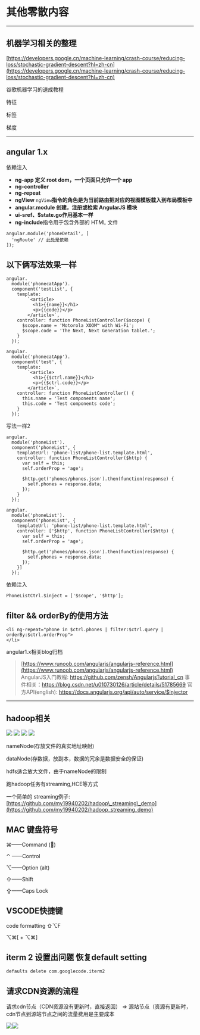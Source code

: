 # 其他零散内容

<hr/>

## 机器学习相关的整理

[https://developers.google.cn/machine-learning/crash-course/reducing-loss/stochastic-gradient-descent?hl=zh-cn](https://developers.google.cn/machine-learning/crash-course/reducing-loss/stochastic-gradient-descent?hl=zh-cn)

谷歌机器学习的速成教程

特征

标签

梯度

<hr/>

## angular 1.x
依赖注入
* **ng-app 定义 root dom，一个页面只允许一个 app**
* **ng-controller**
* **ng-repeat**
* **ngView** `ngView`**指令的角色是为当前路由把对应的视图模板载入到布局模板中**
* **angular.module 创建，注册或检索 AngularJS 模块**
* **ui-sref、$state.go作用基本一样**
* **ng-include**指令用于包含外部的 HTML 文件

```text
angular.module('phoneDetail', [
  'ngRoute' // 此处是依赖
]);
```

## 以下俩写法效果一样

```text
angular.
  module('phonecatApp').
  component('testList', {
    template:
        `<article>
          <h1>{{name}}</h1>
          <p>{{code}}</p>
        </article>`,
    controller: function PhoneListController($scope) {
      $scope.name = 'Motorola XOOM™ with Wi-Fi';
      $scope.code = 'The Next, Next Generation tablet.';
    }
  });

angular.
  module('phonecatApp').
  component('test', {
    template:
        `<article>
          <h1>{{$ctrl.name}}</h1>
          <p>{{$ctrl.code}}</p>
        </article>`,
    controller: function PhoneListController() {
      this.name = 'Test components name';
      this.code = 'Test components code';
    }
  });
```

写法一样2

```text
angular.
  module('phoneList').
  component('phoneList', {
    templateUrl: 'phone-list/phone-list.template.html',
    controller: function PhoneListController($http) {
      var self = this;
      self.orderProp = 'age';

      $http.get('phones/phones.json').then(function(response) {
        self.phones = response.data;
      });
    }
  });

angular.
  module('phoneList').
  component('phoneList', {
    templateUrl: 'phone-list/phone-list.template.html',
    controller: ['$http', function PhoneListController($http) {
      var self = this;
      self.orderProp = 'age';

      $http.get('phones/phones.json').then(function(response) {
        self.phones = response.data;
      });
    }]
  });
```

依赖注入

```text
PhoneListCtrl.$inject = ['$scope', '$http'];
```

## filter && orderBy的使用方法

```text
<li ng-repeat="phone in $ctrl.phones | filter:$ctrl.query | orderBy:$ctrl.orderProp">
</li>
```
angular1.x相关blog归档
> [https://www.runoob.com/angularjs/angularjs-reference.html](https://www.runoob.com/angularjs/angularjs-reference.html)
> AngularJS入门教程: https://github.com/zensh/AngularjsTutorial_cn
> 事件相关：https://blog.csdn.net/u010730126/article/details/51785669
> 官方API(english): https://docs.angularjs.org/api/auto/service/$injector


<hr/>

## hadoop相关
![](assets/ping-mu-kuai-zhao-20171007-xia-wu-5.05.04%20%281%29.png)
![](assets/ping-mu-kuai-zhao-20180917-xia-wu-2.27.22%20%281%29.png)
![](assets/ping-mu-kuai-zhao-20180917-xia-wu-2.27.47%20%281%29.png)
![](assets/ping-mu-kuai-zhao-20180917-xia-wu-2.28.00.png)

nameNode\(存放文件的真实地址映射\)

dataNode\(存数据，放副本，数据的冗余是数据安全的保证\)

hdfs适合放大文件，由于nameNode的限制

跑hadoop任务有streaming,HCE等方式

一个简单的 streaming例子: [https://github.com/my19940202/hadoop\_streaming\_demo](https://github.com/my19940202/hadoop_streaming_demo)


## MAC 键盘符号

⌘——Command \(\)

⌃ ——Control

⌥——Option \(alt\)

⇧——Shift

⇪——Caps Lock

## VSCODE快捷键

code formatting ⇧⌥F

⌥⌘\[ + ⌥⌘\]

## **iterm 2 设置出问题 恢复default setting**

`defaults delete com.googlecode.iterm2`

## **请求CDN资源的流程**

请求cdn节点（CDN资源没有更新时，直接返回） =&gt; 源站节点（资源有更新时，cdn节点到源站节点之间的流量费用是主要成本

![](assets/20adf54e6eb49b2492d44aab9%20%281%29.jpg)![](assets/vim.png)

